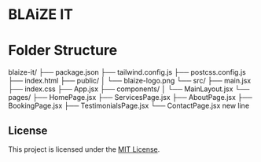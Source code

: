 # BLAiZE IT
# Folder Structure
blaize-it/
├── package.json
├── tailwind.config.js
├── postcss.config.js
├── index.html
├── public/
│   └── blaize-logo.png
└── src/
    ├── main.jsx
    ├── index.css
    ├── App.jsx
    ├── components/
    │   └── MainLayout.jsx
    └── pages/
        ├── HomePage.jsx
        ├── ServicesPage.jsx
        ├── AboutPage.jsx
        ├── BookingPage.jsx
        ├── TestimonialsPage.jsx
        └── ContactPage.jsx
        new line

## License

This project is licensed under the [MIT License](./LICENSE).

